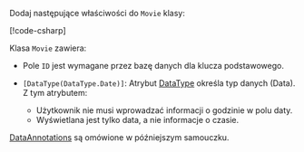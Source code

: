 <!-- THIS INCLUDE USED BY MVC AND RP -->
Dodaj następujące właściwości do `Movie` klasy:

[!code-csharp[](~/tutorials/razor-pages/razor-pages-start/sample/RazorPagesMovie22/Models/Movie.cs?name=snippet1)]

Klasa `Movie` zawiera:

* Pole `ID` jest wymagane przez bazę danych dla klucza podstawowego.
* `[DataType(DataType.Date)]`: Atrybut [DataType](xref:System.ComponentModel.DataAnnotations.DataTypeAttribute) określa typ danych (Data). Z tym atrybutem:

  * Użytkownik nie musi wprowadzać informacji o godzinie w polu daty.
  * Wyświetlana jest tylko data, a nie informacje o czasie.

[DataAnnotations](/dotnet/api/system.componentmodel.dataannotations) są omówione w późniejszym samouczku.
